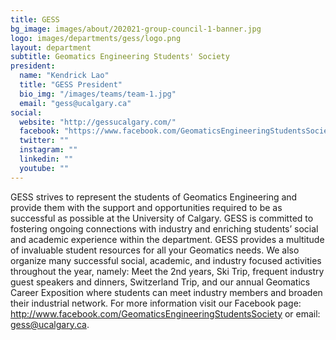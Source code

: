 ```yaml
---
title: GESS
bg_image: images/about/202021-group-council-1-banner.jpg
logo: images/departments/gess/logo.png
layout: department
subtitle: Geomatics Engineering Students' Society
president:
  name: "Kendrick Lao"
  title: "GESS President"
  bio_img: "/images/teams/team-1.jpg"
  email: "gess@ucalgary.ca"
social:
  website: "http://gessucalgary.com/"
  facebook: "https://www.facebook.com/GeomaticsEngineeringStudentsSociety/"
  twitter: ""
  instagram: ""
  linkedin: ""
  youtube: ""
---
```


GESS strives to represent the students of Geomatics Engineering and provide them with the support and opportunities required to be as successful as possible at the University of Calgary. GESS is committed to fostering ongoing connections with industry and enriching students’ social and academic experience within the department. GESS provides a multitude of invaluable student resources for all your Geomatics needs. We also organize many successful social, academic, and industry focused activities throughout the year, namely: Meet the 2nd years, Ski Trip, frequent industry guest speakers and dinners, Switzerland Trip, and our annual Geomatics Career Exposition where students can meet industry members and broaden their industrial network. For more information visit our Facebook page: http://www.facebook.com/GeomaticsEngineeringStudentsSociety or email: gess@ucalgary.ca.
